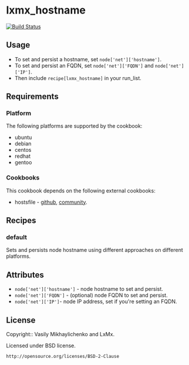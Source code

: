 # lxmx_hostname
[![Build Status](https://travis-ci.org/lxmx/chef-hostname.png?branch=master)](https://travis-ci.org/lxmx/chef-hostname)

## Usage

* To set and persist a hostname, set `node['net']['hostname']`.
* To set and persist an FQDN, set `node['net']['FQDN']` and `node['net']['IP']`.
* Then include `recipe[lxmx_hostname]` in your run_list.

## Requirements

### Platform

The following platforms are supported by the cookbook:

* ubuntu
* debian
* centos
* redhat
* gentoo

### Cookbooks

This cookbook depends on the following external cookbooks:

* hostsfile - [github](https://github.com/customink-webops/hostsfile), [community](http://community.opscode.com/cookbooks/hostsfile).

## Recipes

### default

Sets and persists node hostname using different approaches on different platforms.

## Attributes

* `node['net']['hostname']` - node hostname to set and persist.
* `node['net']['FQDN']` - (optional) node FQDN to set and persist.
* `node['net']['IP']`- node IP address, set if you're setting an FQDN.

## License

Copyright:: Vasily Mikhaylichenko and LxMx.

Licensed under BSD license.

    http://opensource.org/licenses/BSD-2-Clause


